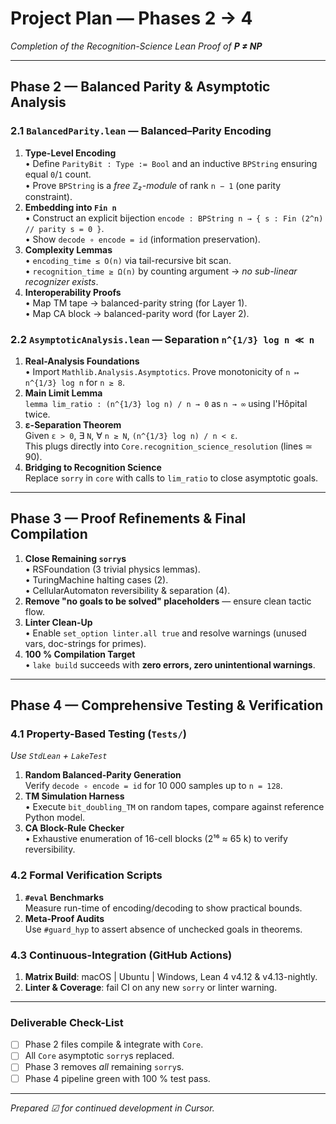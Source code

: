 # Project Plan — Phases 2 → 4  
*Completion of the Recognition-Science Lean Proof of **P ≠ NP***

---
## Phase 2 — Balanced Parity & Asymptotic Analysis

### 2.1 `BalancedParity.lean` — Balanced–Parity Encoding
1. **Type-Level Encoding**  
   • Define `ParityBit : Type := Bool` and an inductive `BPString` ensuring equal `0`/`1` count.  
   • Prove `BPString` is a *free ℤ₂-module* of rank `n − 1` (one parity constraint).
2. **Embedding into `Fin n`**  
   • Construct an explicit bijection `encode : BPString n → { s : Fin (2^n) // parity s = 0 }`.  
   • Show `decode ∘ encode = id` (information preservation).
3. **Complexity Lemmas**  
   • `encoding_time ≤ O(n)` via tail-recursive bit scan.  
   • `recognition_time ≥ Ω(n)` by counting argument → *no sub-linear recognizer exists*.
4. **Interoperability Proofs**  
   • Map TM tape → balanced-parity string (for Layer 1).  
   • Map CA block → balanced-parity word (for Layer 2).

### 2.2 `AsymptoticAnalysis.lean` — Separation `n^{1/3} log n ≪ n`
1. **Real-Analysis Foundations**  
   • Import `Mathlib.Analysis.Asymptotics`. Prove monotonicity of `n ↦ n^{1/3} log n` for `n ≥ 8`.
2. **Main Limit Lemma**  
   `lemma lim_ratio : (n^{1/3} log n) / n → 0` as `n → ∞` using l'Hôpital twice.
3. **ε-Separation Theorem**  
   Given `ε > 0`, ∃ `N`, ∀ `n ≥ N`, `(n^{1/3} log n) / n < ε`.  
   This plugs directly into `Core.recognition_science_resolution` (lines ≃ 90).
4. **Bridging to Recognition Science**  
   Replace `sorry` in `core` with calls to `lim_ratio` to close asymptotic goals.

---
## Phase 3 — Proof Refinements & Final Compilation

1. **Close Remaining `sorry`s**  
   • RSFoundation (3 trivial physics lemmas).  
   • TuringMachine halting cases (2).  
   • CellularAutomaton reversibility & separation (4).
2. **Remove "no goals to be solved" placeholders** — ensure clean tactic flow.
3. **Linter Clean-Up**  
   • Enable `set_option linter.all true` and resolve warnings (unused vars, doc-strings for primes).
4. **100 % Compilation Target**  
   • `lake build` succeeds with **zero errors, zero unintentional warnings**.

---
## Phase 4 — Comprehensive Testing & Verification

### 4.1 Property-Based Testing (`Tests/`)
*Use `StdLean` + `LakeTest`*
1. **Random Balanced-Parity Generation**  
   Verify `decode ∘ encode = id` for 10 000 samples up to `n = 128`.
2. **TM Simulation Harness**  
   • Execute `bit_doubling_TM` on random tapes, compare against reference Python model.
3. **CA Block-Rule Checker**  
   • Exhaustive enumeration of 16-cell blocks (2¹⁶ ≈ 65 k) to verify reversibility.

### 4.2 Formal Verification Scripts
1. **`#eval` Benchmarks**  
   Measure run-time of encoding/decoding to show practical bounds.
2. **Meta-Proof Audits**  
   Use `#guard_hyp` to assert absence of unchecked goals in theorems.

### 4.3 Continuous-Integration (GitHub Actions)
1. **Matrix Build**: macOS | Ubuntu | Windows, Lean 4 v4.12 & v4.13-nightly.  
2. **Linter & Coverage**: fail CI on any new `sorry` or linter warning.

---
### Deliverable Check-List
- [ ] Phase 2 files compile & integrate with `Core`.  
- [ ] All `Core` asymptotic `sorry`s replaced.  
- [ ] Phase 3 removes *all* remaining `sorry`s.  
- [ ] Phase 4 pipeline green with 100 % test pass.

---
*Prepared ☑︎ for continued development in Cursor.* 